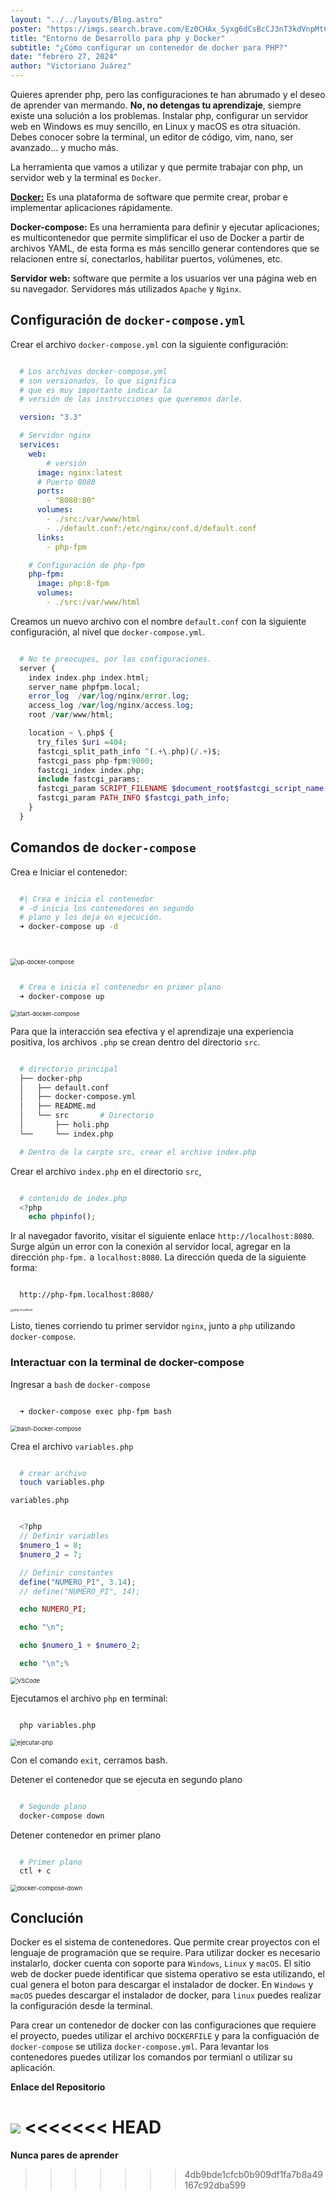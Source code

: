 ```yaml
---
layout: "../../layouts/Blog.astro"
poster: "https://imgs.search.brave.com/Ez0CHAx_Syxg6dCsBcCJ3nT3kdVnpMtC07e9v9umR8Q/rs:fit:860:0:0/g:ce/aHR0cHM6Ly9ibG9n/LmRldnNlbnNlLmNv/bS9ibC1jb250ZW50/L3VwbG9hZHMvcGFn/ZXMvYXV0b3NhdmUt/MTE3NTViMWNhZjFj/ZGYyOWZlZDdkY2Ux/ZGM4NDlmODgvcGhw/b25kb2NrZXIucG5n"
title: "Entorno de Desarrollo para php y Docker"
subtitle: "¿Cómo configurar un contenedor de docker para PHP?"
date: "febrero 27, 2024"
author: "Victoriano Juárez"
---
```


Quieres aprender php, pero las configuraciones te han abrumado y el deseo de aprender van mermando. **No, no detengas tu aprendizaje**, siempre existe una solución a los problemas. Instalar php, configurar un servidor web en Windows es muy sencillo, en Linux y macOS es otra situación. Debes conocer sobre la terminal, un editor de código, vim, nano, ser avanzado... y mucho más. 

La herramienta que vamos a utilizar y que permite trabajar con php, un servidor web y la terminal es `Docker`.

[**Docker:**](https://www.docker.com/) Es una plataforma de software que permite crear, probar e implementar aplicaciones rápidamente.

**Docker-compose:** Es una herramienta para definir y ejecutar aplicaciones; es multicontenedor que permite simplificar el uso de Docker a partir de archivos YAML, de esta forma es más sencillo generar contendores que se relacionen entre sí, conectarlos, habilitar puertos, volúmenes, etc.

**Servidor web:** software que permite a los usuarios ver una página web en su navegador. Servidores más utilizados `Apache` y `Nginx`.

## Configuración de `docker-compose.yml`

Crear el archivo `docker-compose.yml` con la siguiente configuración:

```yml

  # Los archivos docker-compose.yml 
  # son versionados, lo que significa 
  # que es muy importante indicar la 
  # versión de las instrucciones que queremos darle.

  version: "3.3"

  # Servidor nginx
  services:
    web:
        # versión
      image: nginx:latest
      # Puerto 8080 
      ports:
        - "8080:80"
      volumes:
        - ./src:/var/www/html
        - ./default.conf:/etc/nginx/conf.d/default.conf
      links:
        - php-fpm

    # Configuración de php-fpm
    php-fpm:
      image: php:8-fpm
      volumes:
        - ./src:/var/www/html


```

Creamos un nuevo archivo con el nombre `default.conf` con la siguiente configuración, al nivel que `docker-compose.yml`.

```php

  # No te preocupes, por las configuraciones. 
  server {
    index index.php index.html;
    server_name phpfpm.local;
    error_log  /var/log/nginx/error.log;
    access_log /var/log/nginx/access.log;
    root /var/www/html;

    location ~ \.php$ {
      try_files $uri =404;
      fastcgi_split_path_info ^(.+\.php)(/.+)$;
      fastcgi_pass php-fpm:9000;
      fastcgi_index index.php;
      include fastcgi_params;
      fastcgi_param SCRIPT_FILENAME $document_root$fastcgi_script_name;
      fastcgi_param PATH_INFO $fastcgi_path_info;
    }
  }


```

## Comandos de `docker-compose`

Crea e Iniciar el contenedor:

```sh

  #| Crea e inicia el contenedor
  # -d inicia los contenedores en segundo 
  # plano y los deja en ejecución.
  ➜ docker-compose up -d

  
```

<img title="" src="https://i.ibb.co/st9VyTB/up-docker-compose.png" alt="up-docker-compose" style="zoom:67%;">

```sh

  # Crea e inicia el contenedor en primer plano
  ➜ docker-compose up


```

<img title="" src="https://i.ibb.co/FhkbSvz/start-docker-compose.png" alt="start-docker-compose" style="zoom:67%;">

Para que la interacción sea efectiva y el aprendizaje una experiencia positiva, los archivos `.php` se crean dentro del directorio `src`.

```sh

  # directorio principal
  ├── docker-php
  │   ├── default.conf
  │   ├── docker-compose.yml
  │   ├── README.md
  │   └── src       # Directorio
  │       ├── holi.php
  └──     └── index.php

  # Dentro de la carpte src, crear el archivo index.php

```

Crear el archivo `index.php` en el directorio `src`, 

```php

  # contenido de index.php
  <?php
    echo phpinfo();


```

Ir al navegador favorito, visitar el siguiente enlace `http://localhost:8080`. Surge algún un error con la conexión al servidor local, agregar en la dirección `php-fpm.` a `localhost:8080`. La dirección queda de la siguiente forma:

```sh

  http://php-fpm.localhost:8080/


```

<img title="" src="https://i.ibb.co/jDp9wTW/php-localhost.png" alt="php-localhost" style="zoom:33%;">

Listo, tienes corriendo tu primer servidor `nginx`, junto a `php` utilizando `docker-compose`.

### Interactuar con la terminal de docker-compose

Ingresar a `bash` de `docker-compose`

```sh

  ➜ docker-compose exec php-fpm bash


```

<img title="" src="https://i.ibb.co/R4SLY7r/bash-Docker-compose.png" alt="bash-Docker-compose" style="zoom:67%;">

Crea el archivo `variables.php`

```sh

  # crear archivo
  touch variables.php


```

`variables.php`

```php

  <?php
  // Definir variables
  $numero_1 = 8;
  $numero_2 = 7;

  // Definir constantes
  define("NUMERO_PI", 3.14);
  // define("NUMERO_PI", 14);

  echo NUMERO_PI;

  echo "\n";

  echo $numero_1 + $numero_2;

  echo "\n";%    


```

<img title="" src="https://i.ibb.co/KjL4KTD/VSCode.png" alt="VSCode" style="zoom:67%;">

Ejecutamos el archivo `php` en terminal:

```sh

  php variables.php


```

<img title="" src="https://i.ibb.co/MGKQk3n/ejecutar-php.png" alt="ejecutar-php" style="zoom:67%;">

Con el comando `exit`, cerramos bash.

Detener el contenedor que se ejecuta en segundo plano

```sh

  # Segundo plano
  docker-compose down


```

Detener contenedor en primer plano

```sh

  # Primer plano
  ctl + c


```

<img title="" src="https://i.ibb.co/WzVDLjz/docker-compose-down.png" alt="docker-compose-down" style="zoom:67%;">

## Conclución

Docker es el sistema de contenedores. Que permite crear proyectos con el lenguaje de programación que se require. Para utilizar docker es necesario instalarlo, docker cuenta con soporte para `Windows`, `Linux` y `macOS`. El sitio web de docker puede identificar que sistema operativo se esta utilizando, el cual genera el boton para descargar el instalador de docker. En `Windows` y `macOS` puedes descargar el instalador de docker, para `linux` puedes realizar la configuración desde la terminal.

Para crear un contenedor de docker con las configuraciones que requiere el proyecto, puedes utilizar el archivo `DOCKERFILE` y para la configuación de `docker-compose` se utiliza `docker-compose.yml`.
Para levantar los contenedores puedes utilizar los comandos por termianl o utilizar su aplicación.

**Enlace del Repositorio**

<a href="https://gitlab.com/V-Juarez/php/-/tree/php-docker"><img src="https://img.shields.io/badge/GitLab-330F63?style=for-the-badge&logo=gitlab&logoColor=white" target="_blank"></a>
<<<<<<< HEAD
=======

**Nunca pares de aprender**

>>>>>>> 4db9bde1cfcb0b909df1fa7b8a49167c92dba599
